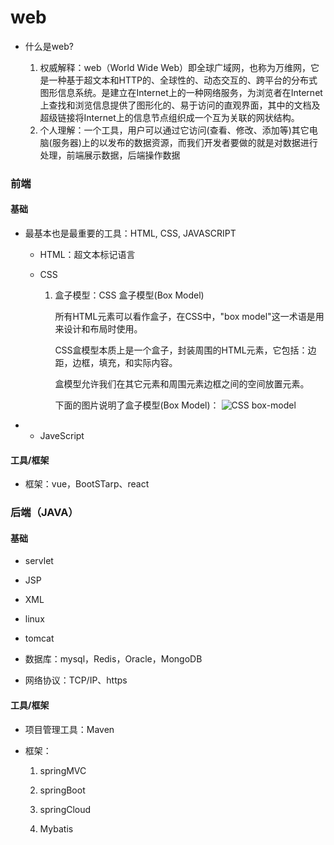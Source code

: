 # web

- 什么是web?

  1. 权威解释：web（World Wide Web）即全球广域网，也称为万维网，它是一种基于超文本和HTTP的、全球性的、动态交互的、跨平台的分布式图形信息系统。是建立在Internet上的一种网络服务，为浏览者在Internet上查找和浏览信息提供了图形化的、易于访问的直观界面，其中的文档及超级链接将Internet上的信息节点组织成一个互为关联的网状结构。
  2. 个人理解：一个工具，用户可以通过它访问(查看、修改、添加等)其它电脑(服务器)上的以发布的数据资源，而我们开发者要做的就是对数据进行处理，前端展示数据，后端操作数据

### 前端

#### 基础

- 最基本也是最重要的工具：HTML, CSS, JAVASCRIPT

  - HTML：超文本标记语言

  - CSS

    1. 盒子模型：CSS 盒子模型(Box Model)

       所有HTML元素可以看作盒子，在CSS中，"box model"这一术语是用来设计和布局时使用。

       CSS盒模型本质上是一个盒子，封装周围的HTML元素，它包括：边距，边框，填充，和实际内容。

       盒模型允许我们在其它元素和周围元素边框之间的空间放置元素。

       下面的图片说明了盒子模型(Box Model)：
       ![CSS box-model](https://www.runoob.com/images/box-model.gif)

- - JaveScript

#### 工具/框架

- 框架：vue，BootSTarp、react

### 后端（JAVA）

#### 基础

- servlet

- JSP
- XML

- linux
- tomcat
- 数据库：mysql，Redis，Oracle，MongoDB
- 网络协议：TCP/IP、https

#### 工具/框架

- 项目管理工具：Maven

- 框架：

  1. springMVC

  2. springBoot

  3. springCloud

  4. Mybatis

     







